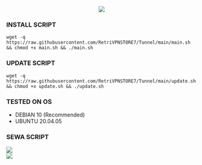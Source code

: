<p align="center">
  <img src="https://readme-typing-svg.demolab.com?font=Capriola&size=40&duration=4000&pause=450&color=F70069&background=FFFFAA00&center=true&random=false&width=600&height=100&lines= QUEEN;AUTO SCRIPT V.2.0.5" />
</p>

### INSTALL SCRIPT
<pre><code>wget -q https://raw.githubusercontent.com/RetriVPNSTORE7/Tunnel/main/main.sh && chmod +x main.sh && ./main.sh
</code></pre>

### UPDATE SCRIPT 
<pre><code>wget -q https://raw.githubusercontent.com/RetriVPNSTORE7/Tunnel/main/update.sh && chmod +x update.sh && ./update.sh
</code></pre>

### TESTED ON OS 
- DEBIAN 10 (Recommended)
- UBUNTU 20.04.05

### SEWA SCRIPT
<a href="https://t.me/gratiss1" target=”_blank”><img src="https://img.shields.io/static/v1?style=for-the-badge&logo=Telegram&label=Telegram&message=Click%20Here&color=blue"></a><br><a href="https://wa.me/6285158699250" target=”_blank”><img src="https://img.shields.io/static/v1?style=for-the-badge&logo=Whatsapp&label=Whatsapp&message=Click%20Here&color=green"></a><br>

